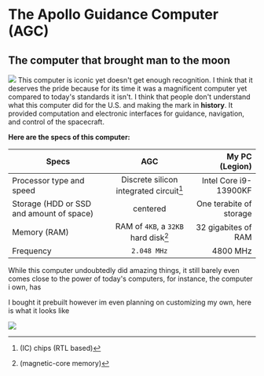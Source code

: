 # The Apollo Guidance Computer (AGC)

## The computer that brought man to the moon
![](https://upload.wikimedia.org/wikipedia/commons/thumb/7/79/Agc_view.jpg/1024px-Agc_view.jpg)
This computer is iconic yet doesn't get enough recognition. I think that it deserves the pride because for its time it was a magnificent computer yet compared to today's standards it isn't. I think that people don't understand what this computer did for the U.S. and making the mark in **history**. It provided computation and electronic interfaces for guidance, navigation, and control of the spacecraft.

**Here are the specs of this computer:**

| Specs        | AGC           | My PC (Legion)  |
| ------------- |:-------------:| -----:|
| Processor type and speed   | Discrete silicon integrated circuit[^1]   | Intel Core i9-13900KF   |
| Storage (HDD or SSD and amount of space)      | centered      |   One terabite of storage |
| Memory (RAM) | RAM of `4KB`, a `32KB` hard disk[^2]   |   32 gigabites of RAM   |
| Frequency   |   `2.048 MHz`   |   4800 MHz   | 
[^2]: (magnetic-core memory)
[^1]: (IC) chips (RTL based)

While this computer undoubtedly did amazing things, it still barely even comes close to the power of today's computers, for instance, the computer i own, has

I bought it prebuilt however im even planning on customizing my own, here is what it looks like

![](https://cdn.mos.cms.futurecdn.net/RRuuWMiNHQv2RTvtCgBZWS-768-80.jpg.webp)

